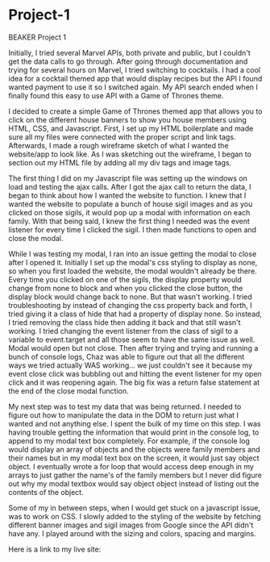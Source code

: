 # Project-1
BEAKER Project 1

Initially, I tried several Marvel APIs, both private and public, but I couldn't get the data calls to go through. After going through documentation and trying for several hours on Marvel, I tried switching to cocktails. I had a cool idea for a cocktail themed app that would display recipes but the API I found wanted payment to use it so I switched again. My API search ended when I finally found this easy to use API with a Game of Thrones theme.

I decided to create a simple Game of Thrones themed app that allows you to click on the different house banners to show you house members using HTML, CSS, and Javascript. First, I set up my HTML boilerplate and made sure all my files were connected with the proper script and link tags. Afterwards, I made a rough wireframe sketch of what I wanted the website/app to look like. As I was sketching out the wireframe, I began to section out my HTML file by adding all my div tags and image tags.

The first thing I did on my Javascript file was setting up the windows on load and testing the ajax calls. After I got the ajax call to return the data, I began to think about how I wanted the website to function. I knew that I wanted the website to populate a bunch of house sigil images and as you clicked on those sigils, it would pop up a modal with information on each family. With that being said, I knew the first thing I needed was the event listener for every time I clicked the sigil. I then made functions to open and close the modal.

While I was testing my modal, I ran into an issue getting the modal to close after I opened it. Initially I set up the modal's css styling to display as none, so when you first loaded the website, the modal wouldn't already be there. Every time you clicked on one of the sigils, the display property would change from none to block and when you clicked the close button, the display block would change back to none. But that wasn't working. I tried troubleshooting by instead of changing the css property back and forth, I tried giving it a class of hide that had a property of display none. So instead, I tried removing the class hide then adding it back and that still wasn't working. I tried changing the event listener from the class of sigil to a variable to event.target and all those seem to have the same issue as well. Modal would open but not close. Then after trying and trying and running a bunch of console logs, Chaz was able to figure out that all the different ways we tried actually WAS working... we just couldn't see it because my event close click was bubbling out and hitting the event listener for my open click and it was reopening again. The big fix was a return false statement at the end of the close modal function.

My next step was to test my data that was being returned. I needed to figure out how to manipulate the data in the DOM to return just what I wanted and not anything else. I spent the bulk of my time on this step. I was having trouble getting the information that would print in the console log, to append to my modal text box completely. For example, if the console log would display an array of objects and the objects were family members and their names but in my modal text box on the screen, it would just say object object. I eventually wrote a for loop that would access deep enough in my arrays to just gather the name's of the family members but I never did figure out why my modal textbox would say object object instead of listing out the contents of the object.

Some of my in between steps, when I would get stuck on a javascript issue, was to work on CSS. I slowly added to the styling of the website by fetching different banner images and sigil images from Google since the API didn't have any. I played around with the sizing and colors, spacing and margins.  

Here is a link to my live site:
